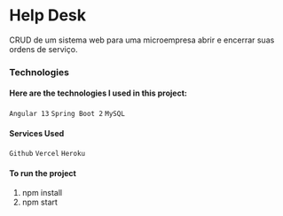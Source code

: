 # Help Desk
CRUD de um sistema web para uma microempresa abrir e encerrar suas ordens de serviço.

### Technologies
#### Here are the technologies I used in this project:
`Angular 13`
`Spring Boot 2`
`MySQL`

#### Services Used
`Github`
`Vercel`
`Heroku`

#### To run the project
1. npm install
2. npm start
